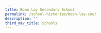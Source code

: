 ```yaml
---
title: Boon Lay Secondary School
permalink: /school-histories/boon-lay-sec/
description: ""
third_nav_title: Schools
---
```


